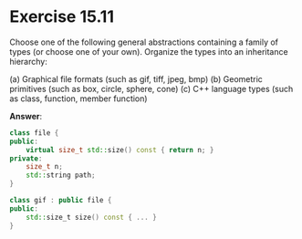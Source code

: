 # Exercise 15.11

Choose one of the following general abstractions containing a family of types (or choose one of your own). Organize the types into an inheritance hierarchy:

(a) Graphical file formats (such as gif, tiff, jpeg, bmp)
(b) Geometric primitives (such as box, circle, sphere, cone)
(c) C++ language types (such as class, function, member function)

**Answer**:

```cpp
class file {
public:
    virtual size_t std::size() const { return n; }
private:
    size_t n;
    std::string path;
}

class gif : public file {
public:
    std::size_t size() const { ... }
}
```